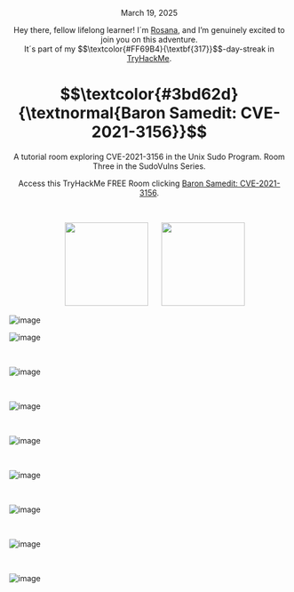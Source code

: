 <p align="center">March 19, 2025</p>
<p align="center">Hey there, fellow lifelong learner! I´m <a href="https://www.linkedin.com/in/rosanafssantos/">Rosana</a>, and I’m genuinely excited to join you on this adventure.<br>
It´s part of my $$\textcolor{#FF69B4}{\textbf{317}}$$-day-streak in  <a href="https://tryhackme.com/r/hacktivities">TryHackMe</a>.</p>

<h1 align="center">
  $$\textcolor{#3bd62d}{\textnormal{Baron Samedit: CVE-2021-3156}}$$
</h1>
<p align="center">A tutorial room exploring CVE-2021-3156 in the Unix Sudo Program. Room Three in the SudoVulns Series.</p>
<p align="center">Access this TryHackMe FREE Room clicking <a href="https://tryhackme.com/room/sudovulnssamedit">Baron Samedit: CVE-2021-3156</a>.</p>
<br>

<p align="center">
  <img height="150px" hspace="20" src="https://github.com/user-attachments/assets/ea813132-a78d-406c-b90a-f1bb96745006">
  <img height="150px" src="https://github.com/user-attachments/assets/0350c83f-51d0-441c-bf9d-a21369eb770a">
</p>



![image](https://github.com/user-attachments/assets/0350c83f-51d0-441c-bf9d-a21369eb770a)



![image](https://github.com/user-attachments/assets/b276b4f6-5f3f-4fb8-b4de-688d50b0d8ce)

<br>

![image](https://github.com/user-attachments/assets/35e4c855-67bf-4db9-a3c6-2712c1fbba96)

<br>

![image](https://github.com/user-attachments/assets/c87eba59-2f0c-403e-bb69-3ad8fbf865db)

<br>

![image](https://github.com/user-attachments/assets/678e52a6-fcc0-4374-bc94-bcedd770b2f6)

<br>

![image](https://github.com/user-attachments/assets/82673142-bd00-41f9-95f1-d51c61238674)

<br>

![image](https://github.com/user-attachments/assets/f1b20490-1b8e-41c5-8d82-842e70ad53e2)

<br>

![image](https://github.com/user-attachments/assets/1c07a2e4-ef95-47ae-b56c-427e221f7b57)

<br>



![image](https://github.com/user-attachments/assets/a963c339-4f27-45a2-be65-3f898f443720)

<br>












